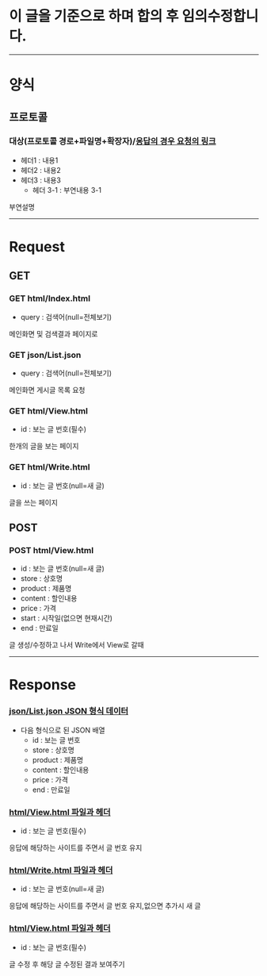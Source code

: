 # 이 글을 기준으로 하며 합의 후 임의수정합니다.

---
# 양식

## 프로토콜

###	대상(프로토콜 경로+파일명+확장자)/[응답의 경우 요청의 링크](#대상경로파일명확장자응답의-경우-요청의-링크)

- 헤더1 : 내용1
- 헤더2 : 내용2
- 헤더3 : 내용3
	- 헤더 3-1 : 부연내용 3-1

부연설명

---

# Request

## GET

### GET html/Index.html
- query : 검색어(null=전체보기)

메인화면 및 검색결과 페이지로

### GET json/List.json
- query : 검색어(null=전체보기)

메인화면 게시글 목록 요청
### GET html/View.html
- id : 보는 글 번호(필수)

한개의 글을 보는 페이지

### GET html/Write.html
- id : 보는 글 번호(null=새 글)

글을 쓰는 페이지

## POST

### POST html/View.html
- id : 보는 글 번호(null=새 글)
- store : 상호명
- product : 제품명
- content : 할인내용
- price : 가격
- start : 시작일(없으면 현재시간)
- end : 만료일

글 생성/수정하고 나서 Write에서 View로 갈때

---

# Response

### [json/List.json JSON 형식 데이터](#GET-jsonListjson)

- 다음 형식으로 된 JSON 배열
	- id : 보는 글 번호
	- store : 상호명
	- product : 제품명
	- content : 할인내용
	- price : 가격
	- end : 만료일

### [html/View.html 파일과 헤더](#GET-htmlViewhtml)
- id : 보는 글 번호(필수)

응답에 해당하는 사이트를 주면서 글 번호 유지

### [html/Write.html 파일과 헤더](#GET-htmlWritehtml)
- id : 보는 글 번호(null=새 글)

응답에 해당하는 사이트를 주면서 글 번호 유지,없으면 추가시 새 글

### [html/View.html 파일과 헤더](#Post-htmlViewhtml)
- id : 보는 글 번호(필수)

글 수정 후 해당 글 수정된 결과 보여주기